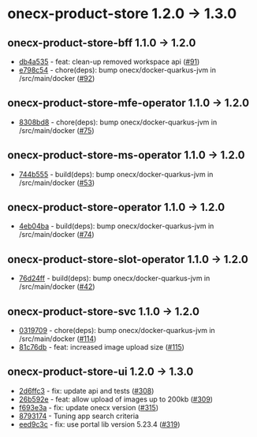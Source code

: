 
# onecx-product-store 1.2.0 -> 1.3.0

## onecx-product-store-bff 1.1.0 -> 1.2.0
* [db4a535](https://github.com/onecx/onecx-product-store-bff/commit/db4a53584871a17b76b0965ec79edd9f813d981e) - feat: clean-up removed workspace api ([#91](https://github.com/onecx/onecx-product-store-bff/pull/91))
* [e798c54](https://github.com/onecx/onecx-product-store-bff/commit/e798c547395828a9b1b5329b869ff7095cdee620) - chore(deps): bump onecx/docker-quarkus-jvm in /src/main/docker ([#92](https://github.com/onecx/onecx-product-store-bff/pull/92))
## onecx-product-store-mfe-operator 1.1.0 -> 1.2.0
* [8308bd8](https://github.com/onecx/onecx-product-store-mfe-operator/commit/8308bd846f5b681a4f9f5b2d7f548abeb7e5780f) - chore(deps): bump onecx/docker-quarkus-jvm in /src/main/docker ([#75](https://github.com/onecx/onecx-product-store-mfe-operator/pull/75))
## onecx-product-store-ms-operator 1.1.0 -> 1.2.0
* [744b555](https://github.com/onecx/onecx-product-store-ms-operator/commit/744b5552d7629ccf7aea1c463e7115985c191b09) - build(deps): bump onecx/docker-quarkus-jvm in /src/main/docker ([#53](https://github.com/onecx/onecx-product-store-ms-operator/pull/53))
## onecx-product-store-operator 1.1.0 -> 1.2.0
* [4eb04ba](https://github.com/onecx/onecx-product-store-operator/commit/4eb04bacdfbff5610c1c87e5f335bfeed81071dd) - build(deps): bump onecx/docker-quarkus-jvm in /src/main/docker ([#74](https://github.com/onecx/onecx-product-store-operator/pull/74))
## onecx-product-store-slot-operator 1.1.0 -> 1.2.0
* [76d24ff](https://github.com/onecx/onecx-product-store-slot-operator/commit/76d24ffb6473f206fb1a4a8a8a4bab6532d2dc57) - build(deps): bump onecx/docker-quarkus-jvm in /src/main/docker ([#42](https://github.com/onecx/onecx-product-store-slot-operator/pull/42))
## onecx-product-store-svc 1.1.0 -> 1.2.0
* [0319709](https://github.com/onecx/onecx-product-store-svc/commit/0319709d9c7609139c1dcfeb68d6a131e57e95cf) - chore(deps): bump onecx/docker-quarkus-jvm in /src/main/docker ([#114](https://github.com/onecx/onecx-product-store-svc/pull/114))
* [81c76db](https://github.com/onecx/onecx-product-store-svc/commit/81c76dbe9faa28f78f1c4eaef8738bcd990df6ca) - feat: increased image upload size ([#115](https://github.com/onecx/onecx-product-store-svc/pull/115))
## onecx-product-store-ui 1.2.0 -> 1.3.0
* [2d6ffc3](https://github.com/onecx/onecx-product-store-ui/commit/2d6ffc3640c9fa46f75eb2444e8ba1834401405c) - fix: update api and tests ([#308](https://github.com/onecx/onecx-product-store-ui/pull/308))
* [26b592e](https://github.com/onecx/onecx-product-store-ui/commit/26b592e5aea5eb917f5873786c70d8b3c26a6c33) - feat: allow upload of images up to 200kb ([#309](https://github.com/onecx/onecx-product-store-ui/pull/309))
* [f693e3a](https://github.com/onecx/onecx-product-store-ui/commit/f693e3ae60af17eaf317b59a903a49670b7fc487) - fix: update onecx version ([#315](https://github.com/onecx/onecx-product-store-ui/pull/315))
* [8793174](https://github.com/onecx/onecx-product-store-ui/commit/879317459ebb25d96618f1ff98d3f2668a369bdb) - Tuning app search criteria
* [eed9c3c](https://github.com/onecx/onecx-product-store-ui/commit/eed9c3cfedcac0a3d986568a0b819f6250b9f171) - fix: use portal lib version 5.23.4 ([#319](https://github.com/onecx/onecx-product-store-ui/pull/319))